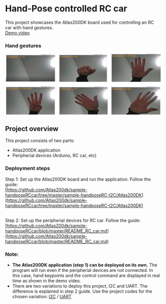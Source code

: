 # Hand-Pose controlled RC car<a name="EN-US_TOPIC_0232642690"></a>

This project showcases the Atlas200DK board used for controlling an RC car with hand gestures.<br />
[Demo video](https://www.youtube.com/watch?v=2f5Sg3r27cE)

### Hand gestures
![](sample-handposeRC-I2C/figures/gestures.png)
## Project overview

This project consists of two parts:
-   Atlas200DK application
-   Peripherial devices (Arduino, RC car, etc)


### Deployment steps
Step 1: Set up the Atlas200DK board and run the application. Follow the guide: <br />
[https://github.com/Atlas200dk/sample-handposeRCcar/tree/master/sample-handposeRC-I2C/Atlas200DK](https://github.com/Atlas200dk/sample-handposeRCcar/tree/master/sample-handposeRC-I2C/Atlas200DK)
<br /><br />

Step 2: Set up the peripherial devices for RC car. Follow the guide: <br />
[https://github.com/Atlas200dk/sample-handposeRCcar/blob/master/README_RC_car.md](https://github.com/Atlas200dk/sample-handposeRCcar/blob/master/README_RC_car.md)


### Note:
-   **The Atlas200DK application (step 1) can be deployed on its own.** The program will run even if the peripherial devices are not connected. In this case, hand keypoints and the control command are displayed in real time as shown in the demo video.
-   There are two variations to deploy this project, I2C and UART. The difference is explained in step 2 guide. 
Use the project codes for the chosen variation: [I2C](https://github.com/Atlas200dk-test/handposeRCcar/tree/master/sample-handposeRC-I2C) / [UART](https://github.com/Atlas200dk-test/handposeRCcar/tree/master/sample-handposeRC-UART)













